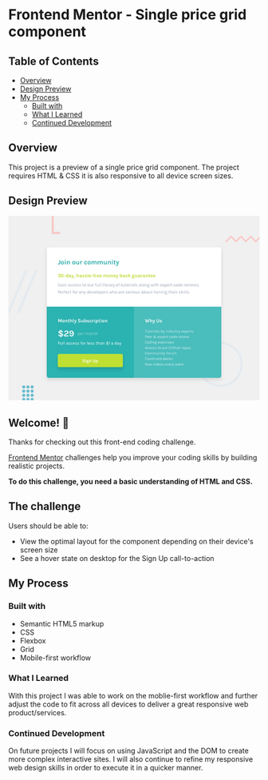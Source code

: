 # Frontend Mentor - Single price grid component

## Table of Contents

- [Overview](#overview)
- [Design Preview](#design-preview)
- [My Process](#my-process)
  - [Built with](#built-with)
  - [What I Learned](#what-i-learned)
  - [Continued Development](#continued-development)
  
## Overview

This project is a preview of a single price grid component. The project requires HTML & CSS it is also responsive to all device screen sizes.

## Design Preview
![Design preview for the Single price grid component coding challenge](./design/desktop-preview.jpg)

## Welcome! 👋

Thanks for checking out this front-end coding challenge.

[Frontend Mentor](https://www.frontendmentor.io) challenges help you improve your coding skills by building realistic projects.

**To do this challenge, you need a basic understanding of HTML and CSS.**

## The challenge

Users should be able to:

- View the optimal layout for the component depending on their device's screen size
- See a hover state on desktop for the Sign Up call-to-action

## My Process

### Built with

- Semantic HTML5 markup
- CSS
- Flexbox
- Grid
- Mobile-first workflow

### What I Learned

With this project I was able to work on the moblie-first workflow and further adjust the code to fit across all devices to deliver a great responsive web product/services.

### Continued Development

On future projects I will focus on using JavaScript and the DOM to create more complex interactive sites. I will also continue to refine my responsive web design skills in order to execute it in a quicker manner.
